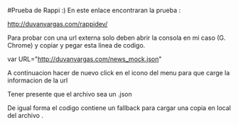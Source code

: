 #Prueba de Rappi :)
En este enlace encontraran la prueba :

http://duvanvargas.com/rappidev/

Para probar con una url externa solo deben abrir la consola en mi caso (G. Chrome) y copiar y pegar esta linea de codigo.

var URL="http://duvanvargas.com/news_mock.json"

A continuacion hacer de nuevo click en el icono del menu para que carge la informacion de la url

Tener presente que el archivo sea un .json 

De igual forma el codigo contiene un fallback para cargar una copia en local del archivo .



